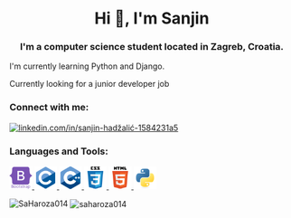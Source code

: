 <h1 align="center">Hi 👋, I'm Sanjin</h1>
<h3 align="center">I'm a computer science student located in Zagreb, Croatia.</h3>

<!--<p align="left"> <img src="https://komarev.com/ghpvc/?username=saharoza014&label=Profile%20views&color=0e75b6&style=flat" alt="saharoza014" /> </p>
--!>

<p align="left">I'm currently learning Python and Django.
<p align="left">Currently looking for a junior developer job

<h3 align="left">Connect with me:</h3>
<p align="left">
<a href="https://linkedin.com/in/linkedin.com/in/sanjin-hadžalić-1584231a5" target="blank"><img align="center" src="https://raw.githubusercontent.com/rahuldkjain/github-profile-readme-generator/master/src/images/icons/Social/linked-in-alt.svg" alt="linkedin.com/in/sanjin-hadžalić-1584231a5" height="30" width="40" /></a>
</p>

<h3 align="left">Languages and Tools:</h3>
<p align="left"> <a href="https://getbootstrap.com" target="_blank" rel="noreferrer"> <img src="https://raw.githubusercontent.com/devicons/devicon/master/icons/bootstrap/bootstrap-plain-wordmark.svg" alt="bootstrap" width="40" height="40"/> </a> <a href="https://www.cprogramming.com/" target="_blank" rel="noreferrer"> <img src="https://raw.githubusercontent.com/devicons/devicon/master/icons/c/c-original.svg" alt="c" width="40" height="40"/> </a> <a href="https://www.w3schools.com/cpp/" target="_blank" rel="noreferrer"> <img src="https://raw.githubusercontent.com/devicons/devicon/master/icons/cplusplus/cplusplus-original.svg" alt="cplusplus" width="40" height="40"/> </a> <a href="https://www.w3schools.com/css/" target="_blank" rel="noreferrer"> <img src="https://raw.githubusercontent.com/devicons/devicon/master/icons/css3/css3-original-wordmark.svg" alt="css3" width="40" height="40"/> </a> <a href="https://www.w3.org/html/" target="_blank" rel="noreferrer"> <img src="https://raw.githubusercontent.com/devicons/devicon/master/icons/html5/html5-original-wordmark.svg" alt="html5" width="40" height="40"/> </a> <a href="https://www.python.org" target="_blank" rel="noreferrer"> <img src="https://raw.githubusercontent.com/devicons/devicon/master/icons/python/python-original.svg" alt="python" width="40" height="40"/> </a> </p>

<p><img align="left" src="https://github-readme-stats.vercel.app/api/top-langs?username=SaHaroza014&show_icons=true&locale=en&layout=compact" alt="SaHaroza014" /></p>

<p>&nbsp;<img align="center" src="https://github-readme-stats.vercel.app/api?username=saharoza014&show_icons=true&locale=en" alt="saharoza014" /></p>
